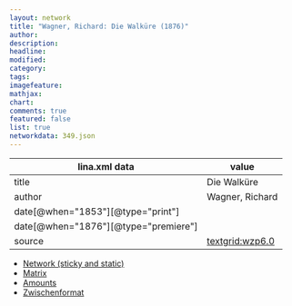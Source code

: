 ```yaml
---
layout: network
title: "Wagner, Richard: Die Walküre (1876)"
author:
description:
headline:
modified:
category:
tags:
imagefeature: 
mathjax: 
chart: 
comments: true
featured: false
list: true
networkdata: 349.json
---
```

lina.xml data  | value
------------- | -------------
title|Die Walküre
author|Wagner, Richard
date[@when="1853"][@type="print"]|
date[@when="1876"][@type="premiere"]|
source|[textgrid:wzp6.0](https://textgridlab.org/1.0/tgcrud-public/rest/textgrid:wzp6.0/data)



* [Network (sticky and static)](/network349)
* [Matrix](/matrix349)
* [Amounts](/amounts349)
* [Zwischenformat](/lina349 )
